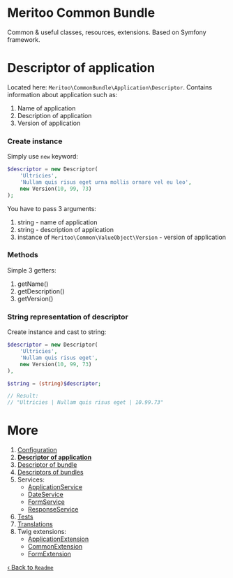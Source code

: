 # Meritoo Common Bundle

Common & useful classes, resources, extensions. Based on Symfony framework.

# Descriptor of application

Located here: `Meritoo\CommonBundle\Application\Descriptor`. Contains information about application such as:

1. Name of application
2. Description of application
3. Version of application

### Create instance

Simply use `new` keyword:

```php
$descriptor = new Descriptor(
    'Ultricies',
    'Nullam quis risus eget urna mollis ornare vel eu leo',
    new Version(10, 99, 73)
);
```

You have to pass 3 arguments:

1. string - name of application
2. string - description of application
3. instance of `Meritoo\Common\ValueObject\Version` - version of application

### Methods

Simple 3 getters:

1. getName()
2. getDescription()
3. getVersion()

### String representation of descriptor

Create instance and cast to string:

```php
$descriptor = new Descriptor(
    'Ultricies',
    'Nullam quis risus eget',
    new Version(10, 99, 73)
),

$string = (string)$descriptor;

// Result:
// "Ultricies | Nullam quis risus eget | 10.99.73"
```

# More

1. [Configuration](Configuration.md)
2. [**Descriptor of application**](Descriptor-of-application.md)
3. [Descriptor of bundle](Descriptor-of-bundle.md)
4. [Descriptors of bundles](Descriptors-of-bundles.md)
5. Services:
	- [ApplicationService](Services/ApplicationService.md)
	- [DateService](Services/DateService.md)
	- [FormService](Services/FormService.md)
	- [ResponseService](Services/ResponseService.md)
6. [Tests](Tests.md)
7. [Translations](Translations.md)
8. Twig extensions:
	- [ApplicationExtension](Twig-Extensions/ApplicationExtension.md)
	- [CommonExtension](Twig-Extensions/CommonExtension.md)
	- [FormExtension](Twig-Extensions/FormExtension.md)

[&lsaquo; Back to `Readme`](../README.md)
